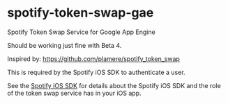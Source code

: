 spotify-token-swap-gae
======================

Spotify Token Swap Service for Google App Engine

Should be working just fine with Beta 4.

Inspired by: https://github.com/plamere/spotify_token_swap

This is required by the Spotify iOS SDK to authenticate a user.

See the [Spotify iOS SDK](https://developer.spotify.com/technologies/spotify-ios-sdk/) for details about the Spotify iOS SDK and the role of the token swap service has in your iOS app.
